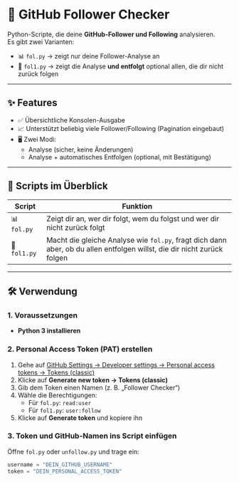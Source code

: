 # 🐙 GitHub Follower Checker

Python-Scripte, die deine **GitHub-Follower und Following** analysieren.  
Es gibt zwei Varianten:  

- 📊 `fol.py` → zeigt nur deine Follower-Analyse an  
- 🚫 `fol1.py` → zeigt die Analyse **und entfolgt** optional allen, die dir nicht zurück folgen  

---

## ✨ Features

- ✅ Übersichtliche Konsolen-Ausgabe  
- 📈 Unterstützt beliebig viele Follower/Following (Pagination eingebaut)  
- 🖥️ Zwei Modi:
  - Analyse (sicher, keine Änderungen)  
  - Analyse + automatisches Entfolgen (optional, mit Bestätigung)  

---

## 📂 Scripts im Überblick

| Script         | Funktion                                                                 |
|----------------|--------------------------------------------------------------------------|
| 📊 `fol.py`    | Zeigt dir an, wer dir folgt, wem du folgst und wer dir nicht zurück folgt |
| 🚫 `fol1.py` | Macht die gleiche Analyse wie `fol.py`, fragt dich dann aber, ob du allen entfolgen willst, die dir nicht zurück folgen |

---

## 🛠️ Verwendung

### 1. Voraussetzungen
- **Python 3 installieren**  

### 2. Personal Access Token (PAT) erstellen
1. Gehe auf [GitHub Settings → Developer settings → Personal access tokens → Tokens (classic)](https://github.com/settings/tokens)  
2. Klicke auf **Generate new token → Tokens (classic)**  
3. Gib dem Token einen Namen (z. B. „Follower Checker“)  
4. Wähle die Berechtigungen:  
   - Für `fol.py`: `read:user`  
   - Für `fol1.py`: `user:follow`  
5. Klicke auf **Generate token** und kopiere ihn

### 3. Token und GitHub-Namen ins Script einfügen
Öffne `fol.py` oder `unfollow.py` und trage ein:
```python
username = "DEIN_GITHUB_USERNAME"
token = "DEIN_PERSONAL_ACCESS_TOKEN"
